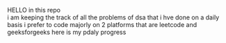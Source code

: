  HELLO 
 in this repo  
 i am keeping the track of all the  problems of dsa that i hve done  on a daily basis 
 i prefer to code majorly on 2 platforms
 that are leetcode and geeksforgeeks
 here is my pdaly progress
 
